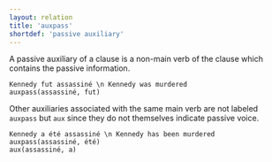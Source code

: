 ```yaml
---
layout: relation
title: 'auxpass'
shortdef: 'passive auxiliary'
---
```


A passive auxiliary of a clause is a non-main verb of the clause which
contains the passive information.

~~~ sdparse
Kennedy fut assassiné \n Kennedy was murdered
auxpass(assassiné, fut)
~~~


Other auxiliaries associated with the same main verb are not labeled `auxpass` but `aux` since they do not themselves indicate passive voice.

~~~ sdparse
Kennedy a été assassiné \n Kennedy has been murdered
auxpass(assassiné, été)
aux(assassiné, a)
~~~
